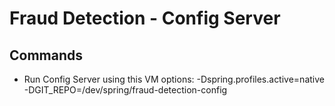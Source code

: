 # Fraud Detection - Config Server

## Commands
- Run Config Server using this VM options: -Dspring.profiles.active=native -DGIT_REPO=/dev/spring/fraud-detection-config